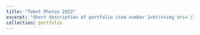 ```yaml
---
title: "Tebet Photos 2023"
excerpt: "Short description of portfolio item number 1<br/><img src='/IMG_7827.jpg'>"
collection: portfolio
---
```


